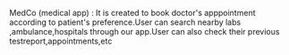 MedCo (medical app) :
It is created to book doctor's apppointment according to patient's preference.User can search nearby labs ,ambulance,hospitals through our app.User can also check their previous testreport,appointments,etc
